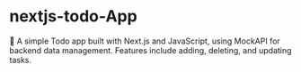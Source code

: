# nextjs-todo-App

📝 A simple Todo app built with Next.js and JavaScript, using MockAPI for backend data management. Features include adding, deleting, and updating tasks.
